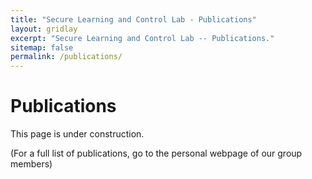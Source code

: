 ```yaml
---
title: "Secure Learning and Control Lab - Publications"
layout: gridlay
excerpt: "Secure Learning and Control Lab -- Publications."
sitemap: false
permalink: /publications/
---
```



# Publications

This page is under construction. 

(For a full list of publications, go to the personal webpage of our group members)
